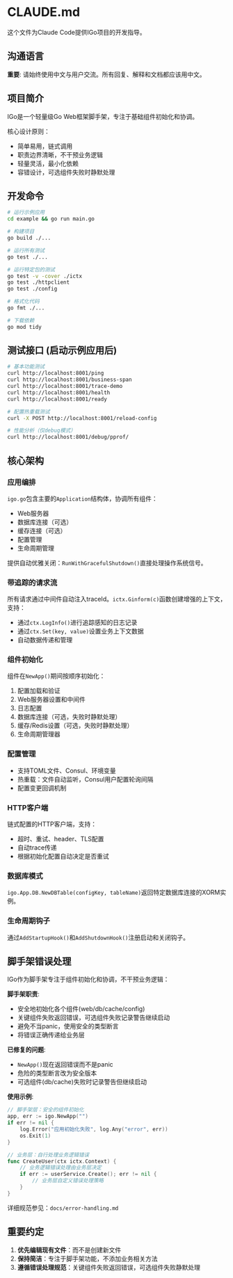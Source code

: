 # CLAUDE.md

这个文件为Claude Code提供IGo项目的开发指导。

## 沟通语言
**重要**: 请始终使用中文与用户交流。所有回复、解释和文档都应该用中文。

## 项目简介

IGo是一个轻量级Go Web框架脚手架，专注于基础组件初始化和协调。

核心设计原则：
- 简单易用，链式调用
- 职责边界清晰，不干预业务逻辑
- 轻量灵活，最小化依赖
- 容错设计，可选组件失败时静默处理

## 开发命令

```bash
# 运行示例应用
cd example && go run main.go

# 构建项目
go build ./...

# 运行所有测试
go test ./...

# 运行特定包的测试
go test -v -cover ./ictx
go test ./httpclient
go test ./config

# 格式化代码
go fmt ./...

# 下载依赖
go mod tidy
```

## 测试接口 (启动示例应用后)

```bash
# 基本功能测试
curl http://localhost:8001/ping
curl http://localhost:8001/business-span
curl http://localhost:8001/trace-demo
curl http://localhost:8001/health
curl http://localhost:8001/ready

# 配置热重载测试
curl -X POST http://localhost:8001/reload-config

# 性能分析（仅debug模式）
curl http://localhost:8001/debug/pprof/
```

## 核心架构

### 应用编排
`igo.go`包含主要的`Application`结构体，协调所有组件：
- Web服务器
- 数据库连接（可选）
- 缓存连接（可选）
- 配置管理
- 生命周期管理

提供自动优雅关闭：`RunWithGracefulShutdown()`直接处理操作系统信号。

### 带追踪的请求流
所有请求通过中间件自动注入traceId。`ictx.Ginform(c)`函数创建增强的上下文，支持：
- 通过`ctx.LogInfo()`进行追踪感知的日志记录
- 通过`ctx.Set(key, value)`设置业务上下文数据
- 自动数据传递和管理

### 组件初始化
组件在`NewApp()`期间按顺序初始化：
1. 配置加载和验证
2. Web服务器设置和中间件
3. 日志配置
4. 数据库连接（可选，失败时静默处理）
5. 缓存/Redis设置（可选，失败时静默处理）
6. 生命周期管理器

### 配置管理
- 支持TOML文件、Consul、环境变量
- 热重载：文件自动监听，Consul用户配置轮询间隔
- 配置变更回调机制

### HTTP客户端
链式配置的HTTP客户端，支持：
- 超时、重试、header、TLS配置
- 自动trace传递
- 根据初始化配置自动决定是否重试

### 数据库模式
`igo.App.DB.NewDBTable(configKey, tableName)`返回特定数据库连接的XORM实例。

### 生命周期钩子
通过`AddStartupHook()`和`AddShutdownHook()`注册启动和关闭钩子。

## 脚手架错误处理

IGo作为脚手架专注于组件初始化和协调，不干预业务逻辑：

**脚手架职责**:
- 安全地初始化各个组件(web/db/cache/config)
- 关键组件失败返回错误，可选组件失败记录警告继续启动
- 避免不当panic，使用安全的类型断言
- 将错误正确传递给业务层

**已修复的问题**:
- `NewApp()`现在返回错误而不是panic
- 危险的类型断言改为安全版本
- 可选组件(db/cache)失败时记录警告但继续启动

**使用示例**:
```go
// 脚手架层：安全的组件初始化
app, err := igo.NewApp("")
if err != nil {
    log.Error("应用初始化失败", log.Any("error", err))
    os.Exit(1)
}

// 业务层：自行处理业务逻辑错误
func CreateUser(ctx ictx.Context) {
    // 业务逻辑错误处理由业务层决定
    if err := userService.Create(); err != nil {
        // 业务层自定义错误处理策略
    }
}
```

详细规范参见：`docs/error-handling.md`

## 重要约定
1. **优先编辑现有文件**：而不是创建新文件
2. **保持简洁**：专注于脚手架功能，不添加业务相关方法
3. **遵循错误处理规范**：关键组件失败返回错误，可选组件失败静默处理
